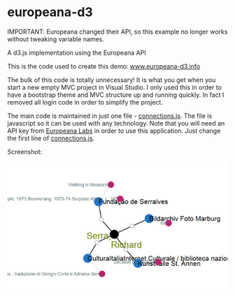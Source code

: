 # europeana-d3

IMPORTANT:  Europeana changed their API, so this example no longer works without tweaking variable names.

A d3.js implementation using the Europeana API

This is the code used to create this demo: <a href="http://www.europeana-d3.info" target="_blank">www.europeana-d3.info</a>

The bulk of this code is totally unnecessary!  It is what you get when you start a new empty MVC project in Visual Studio.  I only used this in order to have a bootstrap theme and MVC structure up and running quickly.  In fact I removed all login code in order to simplify the project.

The main code is maintained in just one file - [connections.js](Europeana-D3/Scripts/app/connections.js).   The file is javascript so it can be used with any technology.  Note that you will need an API key from <a href="http://labs.europeana.eu/api/" target="_blank">Europeana Labs</a> in order to use this application.  Just change the first line of [connections.js](Europeana-D3/Scripts/app/connections.js).

Screenshot:

<img src='https://raw.githubusercontent.com/smoore4moma/europeana-d3/master/Europeana-D3/Content/Images/screenshot.jpg'>
